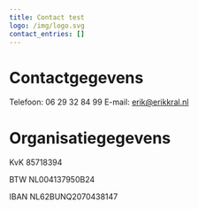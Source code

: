 ```yaml
---
title: Contact test
logo: /img/logo.svg
contact_entries: []
---
```

# Contactgegevens

Telefoon: 06 29 32 84 99
E-mail: erik@erikkral.nl

# Organisatiegegevens

KvK 85718394


BTW NL004137950B24


IBAN NL62BUNQ2070438147